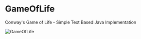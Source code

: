 # GameOfLife
Conway's Game of Life - Simple Text Based Java Implementation

![GameOfLife](https://user-images.githubusercontent.com/64993676/123083535-6c8aa680-d420-11eb-8c88-9cb489d071a2.png)
